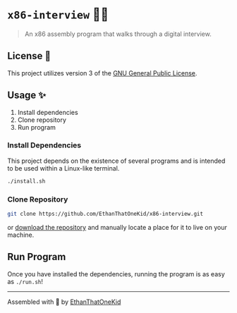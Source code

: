 # `x86-interview` 👨‍💻

> An x86 assembly program that walks through a digital interview.

## License 🔑

This project utilizes version 3 of the [GNU General Public License](LICENSE).

## Usage ✨

1. Install dependencies
1. Clone repository
1. Run program

### Install Dependencies

This project depends on the existence of several programs and is intended to be used within a Linux-like terminal.

```sh
./install.sh
```

### Clone Repository

```sh
git clone https://github.com/EthanThatOneKid/x86-interview.git
```

or [download the repository](https://github.com/EthanThatOneKid/x86-interview/archive/main.zip) and manually locate a place for it to live on your machine.

## Run Program

Once you have installed the dependencies, running the program is as easy as `./run.sh`!

---

Assembled with 💖 by [EthanThatOneKid](https://github.com/EthanThatOneKid/)